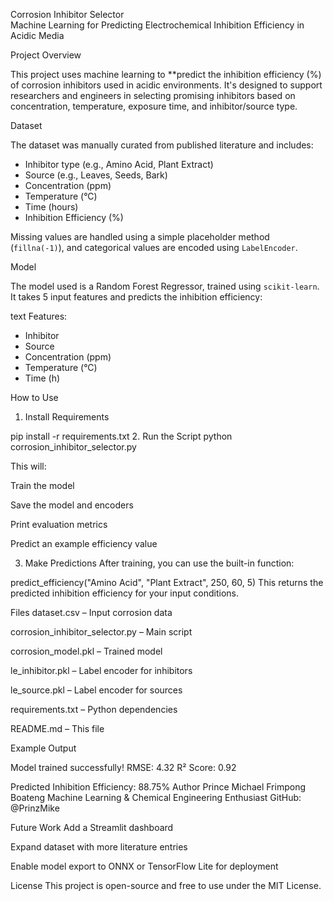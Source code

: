 Corrosion Inhibitor Selector  
Machine Learning for Predicting Electrochemical Inhibition Efficiency in Acidic Media

Project Overview

This project uses machine learning to **predict the inhibition efficiency (%) of corrosion inhibitors used in acidic environments. It's designed to support researchers and engineers in selecting promising inhibitors based on concentration, temperature, exposure time, and inhibitor/source type.


Dataset

The dataset was manually curated from published literature and includes:

- Inhibitor type (e.g., Amino Acid, Plant Extract)
- Source (e.g., Leaves, Seeds, Bark)
- Concentration (ppm)
- Temperature (°C)
- Time (hours)
- Inhibition Efficiency (%)

Missing values are handled using a simple placeholder method (`fillna(-1)`), and categorical values are encoded using `LabelEncoder`.



Model

The model used is a Random Forest Regressor, trained using `scikit-learn`. It takes 5 input features and predicts the inhibition efficiency:

text
Features:
  - Inhibitor
  - Source
  - Concentration (ppm)
  - Temperature (°C)
  - Time (h)

 How to Use
1. Install Requirements

pip install -r requirements.txt
2. Run the Script
python corrosion_inhibitor_selector.py

This will:

Train the model

Save the model and encoders

Print evaluation metrics

Predict an example efficiency value

3. Make Predictions
After training, you can use the built-in function:


predict_efficiency("Amino Acid", "Plant Extract", 250, 60, 5)
This returns the predicted inhibition efficiency for your input conditions.

Files
dataset.csv – Input corrosion data

corrosion_inhibitor_selector.py – Main script

corrosion_model.pkl – Trained model

le_inhibitor.pkl – Label encoder for inhibitors

le_source.pkl – Label encoder for sources

requirements.txt – Python dependencies

README.md – This file

Example Output

Model trained successfully!
RMSE: 4.32
R² Score: 0.92

Predicted Inhibition Efficiency: 88.75%
Author
Prince Michael Frimpong Boateng
Machine Learning & Chemical Engineering Enthusiast
GitHub: @PrinzMike

Future Work
Add a Streamlit dashboard

Expand dataset with more literature entries

Enable model export to ONNX or TensorFlow Lite for deployment

License
This project is open-source and free to use under the MIT License.